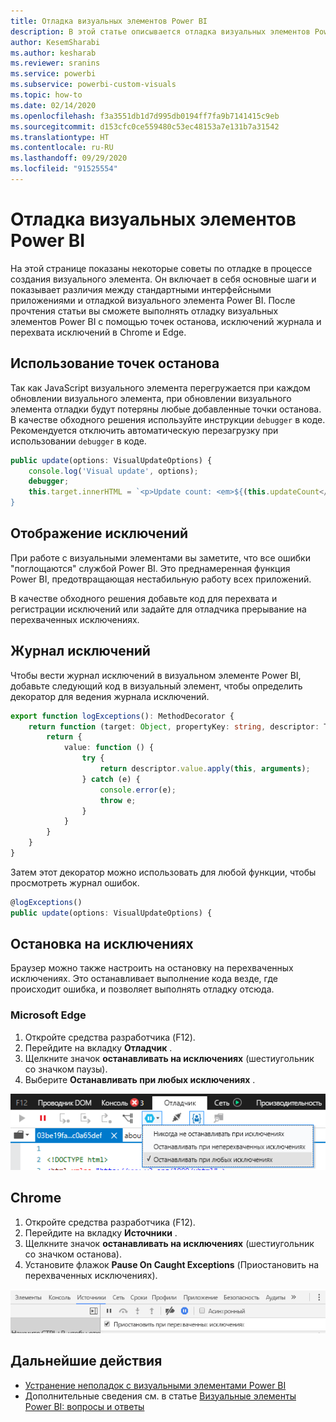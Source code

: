 ```yaml
---
title: Отладка визуальных элементов Power BI
description: В этой статье описывается отладка визуальных элементов Power BI.
author: KesemSharabi
ms.author: kesharab
ms.reviewer: sranins
ms.service: powerbi
ms.subservice: powerbi-custom-visuals
ms.topic: how-to
ms.date: 02/14/2020
ms.openlocfilehash: f3a3551db1d7d995db0194ff7fa9b7141415c9eb
ms.sourcegitcommit: d153cfc0ce559480c53ec48153a7e131b7a31542
ms.translationtype: HT
ms.contentlocale: ru-RU
ms.lasthandoff: 09/29/2020
ms.locfileid: "91525554"
---
```

# <a name="how-to-debug-power-bi-visuals"></a>Отладка визуальных элементов Power BI

На этой странице показаны некоторые советы по отладке в процессе создания визуального элемента. Он включает в себя основные шаги и показывает различия между стандартными интерфейсными приложениями и отладкой визуального элемента Power BI.
После прочтения статьи вы сможете выполнять отладку визуальных элементов Power BI с помощью точек останова, исключений журнала и перехвата исключений в Chrome и Edge.

## <a name="using-breakpoints"></a>Использование точек останова

Так как JavaScript визуального элемента перегружается при каждом обновлении визуального элемента, при обновлении визуального элемента отладки будут потеряны любые добавленные точки останова. В качестве обходного решения используйте инструкции `debugger` в коде. Рекомендуется отключить автоматическую перезагрузку при использовании `debugger` в коде.

```typescript
public update(options: VisualUpdateOptions) {
    console.log('Visual update', options);
    debugger;
    this.target.innerHTML = `<p>Update count: <em>${(this.updateCount</em></p>`;
}
```


## <a name="showing-exceptions"></a>Отображение исключений

При работе с визуальными элементами вы заметите, что все ошибки "поглощаются" службой Power BI. Это преднамеренная функция Power BI, предотвращающая нестабильную работу всех приложений.

В качестве обходного решения добавьте код для перехвата и регистрации исключений или задайте для отладчика прерывание на перехваченных исключениях.


## <a name="log-exceptions"></a>Журнал исключений

Чтобы вести журнал исключений в визуальном элементе Power BI, добавьте следующий код в визуальный элемент, чтобы определить декоратор для ведения журнала исключений.

```typescript
export function logExceptions(): MethodDecorator {
    return function (target: Object, propertyKey: string, descriptor: TypedPropertyDescriptor<any>): TypedPropertyDescriptor<any> {
        return {
            value: function () {
                try {
                    return descriptor.value.apply(this, arguments);
                } catch (e) {
                    console.error(e);
                    throw e;
                }
            }
        }
    }
}
```
Затем этот декоратор можно использовать для любой функции, чтобы просмотреть журнал ошибок.

```typescript
@logExceptions()
public update(options: VisualUpdateOptions) {
```

## <a name="break-on-exceptions"></a>Остановка на исключениях

Браузер можно также настроить на остановку на перехваченных исключениях. Это останавливает выполнение кода везде, где происходит ошибка, и позволяет выполнять отладку отсюда.

### <a name="edge"></a>Microsoft Edge

1. Откройте средства разработчика (F12).
2. Перейдите на вкладку **Отладчик** .
3. Щелкните значок **останавливать на исключениях** (шестиугольник со значком паузы).
4. Выберите **Останавливать при любых исключениях** .

![Снимок экрана: вкладка "Отладчик" с выбранным элементом "Останавливать при любых исключениях".](media/visuals-how-to-debug/how-to-debug-edge.png)

## <a name="chrome"></a>Chrome

1. Откройте средства разработчика (F12).
2. Перейдите на вкладку **Источники** .
3. Щелкните значок **останавливать на исключениях** (шестиугольник со значком останова).
4. Установите флажок **Pause On Caught Exceptions** (Приостановить на перехваченных исключениях).

![Снимок экрана: вкладка "Источники" с выбранным элементом Pause On Caught Exceptions (Приостановить при перехваченных исключениях).](media/visuals-how-to-debug/how-to-debug-chrome.png)

## <a name="next-steps"></a>Дальнейшие действия
* [Устранение неполадок с визуальными элементами Power BI](power-bi-custom-visuals-troubleshoot.md)
* Дополнительные сведения см. в статье [Визуальные элементы Power BI: вопросы и ответы](power-bi-custom-visuals-faq.md#organizational-power-bi-visuals)
